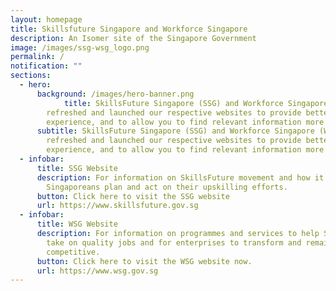 ```yaml
---
layout: homepage
title: Skillsfuture Singapore and Workforce Singapore
description: An Isomer site of the Singapore Government
image: /images/ssg-wsg_logo.png
permalink: /
notification: ""
sections:
  - hero:
      background: /images/hero-banner.png
            title: SkillsFuture Singapore (SSG) and Workforce Singapore (WSG) have
        refreshed and launched our respective websites to provide better user
        experience, and to allow you to find relevant information more readily!
      subtitle: SkillsFuture Singapore (SSG) and Workforce Singapore (WSG) have
        refreshed and launched our respective websites to provide better user
        experience, and to allow you to find relevant information more readily!
  - infobar:
      title: SSG Website
      description: For information on SkillsFuture movement and how it helps
        Singaporeans plan and act on their upskilling efforts.
      button: Click here to visit the SSG website
      url: https://www.skillsfuture.gov.sg
  - infobar:
      title: WSG Website
      description: For information on programmes and services to help Singaporeans
        take on quality jobs and for enterprises to transform and remain
        competitive.
      button: Click here to visit the WSG website now.
      url: https://www.wsg.gov.sg
---
```

